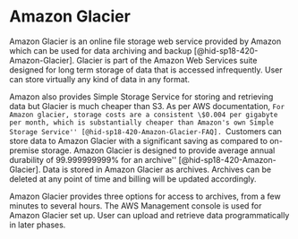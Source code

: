 Amazon Glacier
==============

Amazon Glacier is an online file storage web service provided by Amazon
which can be used for data archiving and
backup [@hid-sp18-420-Amazon-Glacier]. Glacier is part of the Amazon Web
Services suite designed for long term storage of data that is accessed
infrequently. User can store virtually any kind of data in any format.

Amazon also provides Simple Storage Service for storing and retrieving
data but Glacier is much cheaper than S3. As per AWS documentation,
``For Amazon glacier, storage costs are a consistent \$0.004 per
gigabyte per month, which is substantially cheaper than Amazon's own
Simple Storage
Service'' [@hid-sp18-420-Amazon-Glacier-FAQ]. ``Customers can store
data to Amazon Glacier with a significant saving as compared to
on-premise storage. Amazon Glacier is designed to provide average
annual durability of 99.999999999% for an
archive'' [@hid-sp18-420-Amazon-Glacier]. Data is stored in Amazon
Glacier as archives. Archives can be deleted at any point of time and
billing will be updated accordingly.

Amazon Glacier provides three options for access to archives, from a few
minutes to several hours. The AWS Management console is used for Amazon
Glacier set up. User can upload and retrieve data programmatically in
later phases.
